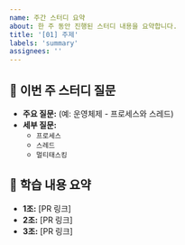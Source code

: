 ```yaml
---
name: 주간 스터디 요약
about: 한 주 동안 진행된 스터디 내용을 요약합니다.
title: '[01] 주제'
labels: 'summary'
assignees: ''
---
```


## 📌 이번 주 스터디 질문

- **주요 질문:** (예: 운영체제 - 프로세스와 스레드)
- **세부 질문:**
  - `프로세스`
  - `스레드`
  - `멀티태스킹`

## 📖 학습 내용 요약

- **1조:** [PR 링크]
- **2조:** [PR 링크]
- **3조:** [PR 링크]
